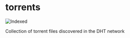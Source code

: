 torrents 
========
![Indexed](https://img.shields.io/badge/indexed-234449-blue)

Collection of torrent files discovered in the DHT network
